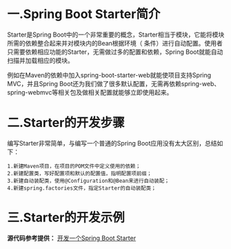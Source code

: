 # 一.Spring Boot Starter简介
Starter是Spring Boot中的一个非常重要的概念，Starter相当于模块，它能将模块所需的依赖整合起来并对模块内的Bean根据环境（ 条件）进行自动配置。使用者只需要依赖相应功能的Starter，无需做过多的配置和依赖，Spring Boot就能自动扫描并加载相应的模块。

例如在Maven的依赖中加入spring-boot-starter-web就能使项目支持Spring MVC，并且Spring Boot还为我们做了很多默认配置，无需再依赖spring-web、spring-webmvc等相关包及做相关配置就能够立即使用起来。

# 二.Starter的开发步骤
编写Starter非常简单，与编写一个普通的Spring Boot应用没有太大区别，总结如下：

    1.新建Maven项目，在项目的POM文件中定义使用的依赖；
    2.新建配置类，写好配置项和默认的配置值，指明配置项前缀；
    3.新建自动装配类，使用@Configuration和@Bean来进行自动装配；
    4.新建spring.factories文件，指定Starter的自动装配类；

# 三.Starter的开发示例

**源代码参考提供：**
[开发一个Spring Boot Starter]()
